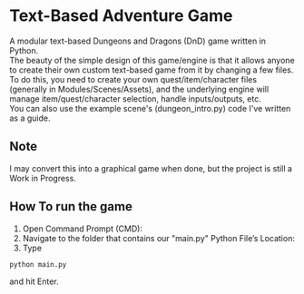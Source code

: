 # Text-Based Adventure Game
A modular text-based Dungeons and Dragons (DnD) game written in Python.
<br>
The beauty of the simple design of this game/engine is that it allows anyone to create their own custom text-based game from it by changing a few files.
<br> 
To do this, you need to create your own quest/item/character files (generally in Modules/Scenes/Assets), and the underlying engine will manage item/quest/character selection, handle inputs/outputs, etc.
<br>
You can also use the example scene's (dungeon_intro.py) code I've written as a guide. 

## Note
I may convert this into a graphical game when done, but the project is still a Work in Progress.
<br>

## How To run the game
1. Open Command Prompt (CMD):
2. Navigate to the folder that contains our "main.py" Python File’s Location:
3. Type 
```python 
python main.py 
```
and hit Enter.